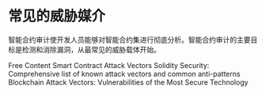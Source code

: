 # 常见的威胁媒介

智能合约审计使开发人员能够对智能合约集进行彻底分析。智能合约审计的主要目标是检测和消除漏洞，从最常见的威胁载体开始。


<ResourceGroupTitle>Free Content</ResourceGroupTitle>
<BadgeLink colorScheme='yellow' badgeText='Read' href='https://github.com/kadenzipfel/smart-contract-attack-vectors'>Smart Contract Attack Vectors</BadgeLink>
<BadgeLink colorScheme='yellow' badgeText='Read' href='https://blog.sigmaprime.io/solidity-security.html'>Solidity Security: Comprehensive list of known attack vectors and common anti-patterns</BadgeLink>
<BadgeLink colorScheme='yellow' badgeText='Read' href='https://www.apriorit.com/dev-blog/578-blockchain-attack-vectors'>Blockchain Attack Vectors: Vulnerabilities of the Most Secure Technology</BadgeLink>
